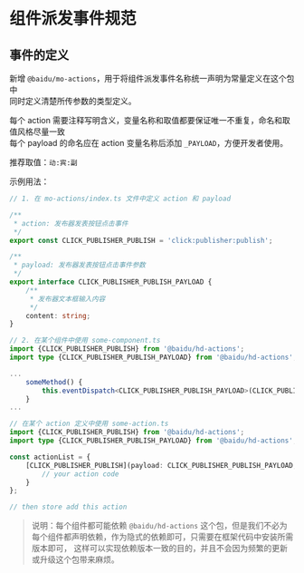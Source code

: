# 组件派发事件规范

## 事件的定义

新增 `@baidu/mo-actions`，用于将组件派发事件名称统一声明为常量定义在这个包中\
同时定义清楚所传参数的类型定义。

每个 action 需要注释写明含义，变量名称和取值都要保证唯一不重复，命名和取值风格尽量一致\
每个 payload 的命名应在 action 变量名称后添加 `_PAYLOAD`，方便开发者使用。

推荐取值：`动:宾:副`

示例用法：

```ts
// 1. 在 mo-actions/index.ts 文件中定义 action 和 payload

/**
 * action: 发布器发表按钮点击事件
 */
export const CLICK_PUBLISHER_PUBLISH = 'click:publisher:publish';

/**
 * payload: 发布器发表按钮点击事件参数
 */
export interface CLICK_PUBLISHER_PUBLISH_PAYLOAD {
    /**
     * 发布器文本框输入内容
     */
    content: string;
}

// 2. 在某个组件中使用 some-component.ts
import {CLICK_PUBLISHER_PUBLISH} from '@baidu/hd-actions';
import type {CLICK_PUBLISHER_PUBLISH_PAYLOAD} from '@baidu/hd-actions';

...
    someMethod() {
        this.eventDispatch<CLICK_PUBLISHER_PUBLISH_PAYLOAD>(CLICK_PUBLISHER_PUBLISH, 'payload');
    }
...

// 在某个 action 定义中使用 some-action.ts
import {CLICK_PUBLISHER_PUBLISH} from '@baidu/hd-actions';
import type {CLICK_PUBLISHER_PUBLISH_PAYLOAD} from '@baidu/hd-actions';

const actionList = {
    [CLICK_PUBLISHER_PUBLISH](payload: CLICK_PUBLISHER_PUBLISH_PAYLOAD, {dispatch, getState}) {
        // your action code
    }
};

// then store add this action
```

> 说明：每个组件都可能依赖 `@baidu/hd-actions` 这个包，但是我们不必为每个组件都声明依赖，作为隐式的依赖即可，只需要在框架代码中安装所需版本即可，
> 这样可以实现依赖版本一致的目的，并且不会因为频繁的更新或升级这个包带来麻烦。
